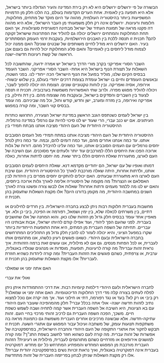
הבשורה על פי ירושלים
ירושלים היא לא רק בירת המדינה והעיר הגדולה ביותר בישראל, אלא היא תופעה בין לאומית. אחת הערים הקדומות בעולם, בה הלכו חלק מן הדמויות המשפיעות ביותר בהיסטוריה העולמית, מהווה עד היום מוקד של מתחים, מחלוקות, חלומות ורעיונות. ירושלים אינה רק חלק משמעותי מן העבר הישראלי, אלא היא מהווה דה פקטו מראה של תמונת העתיד של ישראל מבחינה דמוגרפית סוציולוגית. אך האם תחת המחלוקות והמתחים ירושלים יכולה גם להוליד את הפתרונות שישראל זקוקה להם? תכנית זו תנסה ללכת בין האבנים הירושלמיות, בעקבות זרמי העומק המסתתרים בעיר. האם ירושלים היא מודל לחיים משותפים של שבטים שונים? האם ממנה יכול לצמוח מודל ליחסים בין לאומיים? והאם סלע המחלוקת יכול להיות גם בעצם אבן הראשה של קשת רעיונות חדשה-ישנה.

השבר הסורי אפריקני
בקרב מורי הדרך בישראל יש אמרה ידועה, שהתשובה לכל השאלות על תצורת הנוף בישראל היא אחת- השבר הסורי אפריקני. השבר העומד בבסיס הקיום שלנו, מוליד בפועל את הנוף הישראלי הכה ייחודי לנו. בפני השטח, ובאנשים העומדים וחיים בו
ישראל עומדת בצומת דרכים ייחודי בעולם, בין שלוש יבשות- אירופה, אסיה ואפריקה. ובין לוחות טקטוניים שונים. הצומת הזו יכולה להפוך לשבר, ויכולה להוליד מפגש מפרה. ולרוב שתי האפשרויות משמשות בערבוביה. 
תכנית זו תנסה לצעוד בין השברים והסדקים בישראל, ובעקבות מה שצומח מהם. בין דת וחילון, בין אפריקה ואירופה, בין מזרח ומערב, ישן וחדש, קודש וחול, וכל מה שביניהם. מה עומד בבסיס קווי השבר, ומה קורה במפגש.


בין ישראל לעמים
כשנתפס הגנב הראשון במדינת ישראל הצעירה, התרגשו כותרות העיתונים. אם יש כנב עברי, הרי שעוד יש לנו סיכוי להיות עם נורמלי במדינה נורמלית. ההיסטוריה היחודית של העם היהודי מציבה אותנו מבתח תמידי בין 

ההיסטוריה היחודית של העם היהודי מציבה אותנו במתח תמידי מול העמים הסובבים אותנו. עד כמה אנחנו אחרים מהם, ועד כמה דומים להם, ובמה. עד כמה ניתן לנהל יחסים נורמליים עם העמים הסובבים אותנו, ועד כמה עלינו להיבדל מהם. דורות של גלות ארוכה הפכו את היחסים הללו למורכבים עוד יותר ולעתים אף מסוכנים. ועם השיבה של העם לארצו, מתעוררת שאלת היחסים הללו ביתר שאת. מה יחסנו לדתות אחרות, כאלה 

דמותו ואופיו של עם ישראל, הם יחודיים מקדמא דנא. שאלת היחסים לעמים הסובבים אותנו, ולדתות אחרות, היתה שאלה מורכבת לאורך כל ההיסטוריה היהודית. ועם שיבת העם לארצו היא מתעוררת שבעתים. האם יכולים להתקיים יחסים מפרים בין היהדות לבין האסלאם או הנצרות? מה מקומה של היסטוריה אלימה לאורך גלות ארוכה ביחסים, והאם יש לנו מה ללמוד מעמים ודתות אחרות?
שאלות אלו לבשו צורה ופשטו צורה לאורך השנים במחשבה היהודית, מה מקומן בדורנו היום?
אלו מקצת השאלות שתעסוק בהן תכנית זו.




מחשבות בעברית
חלוקות רבות ניתן לבצע בחברה הישראלית. בין חרדים לחילונים או דתיים, בין משרתים לכאלה שלא, בין ימין ושמאל, רפורמה או הפיכה, ביבי כן ולא. אך מאפיין אחד עומד בבסיס חלק גדול מן הזהות שלנו כאן. והוא המחנה של אלו שחושבים בעברית. לפני שהעם הפך ליהודי, ועוד אפילו קודם להיותו ישראלי, אבות אבותינו היו עבריים. תחיתה של השפה העברית מן המתים, היא אחת התופעות הייחודיות ביותר שקרו במפעל הציוני, והיא יכולה לעזור לנו להבין חלק גדול מן התהליכים המתרחשים בחברה הישראלית ובעם היהודי. כשאנו פוגשים רעיון כלשהו, אנו מתרגמים אותו לעברית, או לכל הפחות מנסים. גם אם לא מילולית, אנו עושים זאת ברמה הזהותית. איך נראית זהות עברית? מה קורה לרעיונות, תופעות, מוסדות או מנהגים שנולדו באנגלית, ערבית, או צרפתית, כשהם פוגשים את הזהות העברית? ומה קורה ליהדות כשהיא חוזרת לעבריות?
אלו מקצת השאלות שתעסוק בהן תכנית זו.


האם אתה ימני או שמאלני


ואולי את עברי

לחברה הישראלית ולעם היהודי דילמות קיומיות רבות. את דרכי ההתמודדות איתן ניתן לפלח לעתים בצורה קלה מדי דרך החלוקות הדיכוטומיות. האם אתה ימני או שמאלני? רק ביבי או רק לא? בעד או נגד רפורמה, דתי או חילוני ועוד. אך מה יקרה אם נוכל למצוא נתיב לזהות חדשה ישנה- אולי אתה בכלל עברי?
חלק מהמהפיכה שעובר העם היהודי עם בא הציונות, היא השיבה אל השפה העברית אשר קמה לתחיה ושבה לשמש כשפת חיים. משכך, הפכה השפה העברית גם לרכיב זהותי מרכזי בחיי העם. זהות עתיקה-חדשה. אלא שבשונה מרכיבים אחרים העברית משמשת גם כתמונת מראה בה משתקפות תנועות עומק, של משחבה ועיכול עבור המפגש עם אתגרי השעה. תכנית זו תבקש לחקור את אתגרי התקופה של העם היהודי והחברה הישראלית, בפרספקטיבה של אפשרות של זהות עברית. מה קורה לעם כשהוא חוזר לחשוב בשפת התנ"ך? ומה קורה למושגים אירופאים או מזרחיים כשהם מתורגמים לעברית, מילולית או רעיונית? הזהות העברית מורכבת מן המפגש המחדש והמפתיע המתרחש כל יום מחדש. דמוקרטיה בעברית אינה דמוקרטיה באנגלית, ואיך נראות זכויות נשים בפרספקטיבה יהודית עברית?
אלו רק מקצת השאלות שניתן לבחון בפריזמה העברית של זהות מתחדשת.
